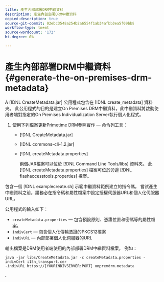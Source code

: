 ```yaml
---
title: 產生內部部署DRM中繼資料
description: 產生內部部署DRM中繼資料
copied-description: true
source-git-commit: 02ebc3548a254b2a6554f1ab34afbb3ea5f09bb8
workflow-type: tm+mt
source-wordcount: '172'
ht-degree: 0%

---
```


# 產生內部部署DRM中繼資料{#generate-the-on-premises-drm-metadata}

A [!DNL CreateMetadata.jar] 公用程式包含在 [!DNL create_metadata] 資料夾。 此公用程式的目的是建立On Premises DRM中繼資料，此中繼資料將啟動使用者端對指定的On Premises Individualization Server執行個人化程式。

1. 使用下列檔案更新Primetime DRM參照實作 — 命令列工具：

   * [!DNL CreateMetadata.jar]
   * [!DNL commons-cli-1.2.jar]
   * [!DNL createMetadata.properties]

     兩個JAR檔案可以位於 [!DNL Command Line Tools/libs] 資料夾。 此 [!DNL createMetadata.properties] 檔案可位於旁邊 [!DNL flashaccesstools.properties] 檔案。

<!--<a id="example_2116349CA33642CD9293EAD94A532ED8"></a>-->

包含一個 [!DNL examplecreate.sh] 示範中繼資料範例建立的指令碼。 嘗試產生中繼資料之前，請務必在指令碼和屬性檔案中設定授權伺服器URL和個人化伺服器URL。

公用程式的輸入如下：

* `createMetadata.properties`  — 包含預設原則、憑證位置和密碼等的屬性檔案。
* `indivCert`  — 包含個人化傳輸憑證的PKCS12檔案
* `indivURL`  — 內部部署個人化伺服器的URL

輸出檔案是DRM使用者端使用的內部部署DRM中繼資料檔案。 例如：

```
java -jar libs/CreateMetadata.jar -c createMetadata.properties -indivCert i15n_transport.cer
-indivURL https://[YOURINDIVSERVER:PORT] onpremdrm.metadata
```

.
